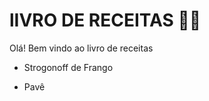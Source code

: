 # lIVRO DE RECEITAS :man_cook:

Olá! Bem vindo ao livro de receitas 

- Strogonoff de Frango

- Pavê

  
